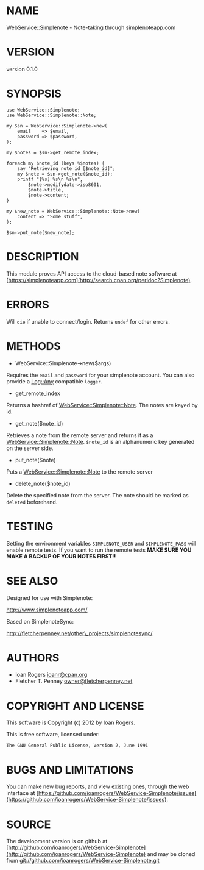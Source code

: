 # NAME

WebService::Simplenote - Note-taking through simplenoteapp.com

# VERSION

version 0.1.0

# SYNOPSIS

    use WebService::Simplenote;
    use WebService::Simplenote::Note;

    my $sn = WebService::Simplenote->new(
        email    => $email,
        password => $password,
    );

    my $notes = $sn->get_remote_index;

    foreach my $note_id (keys %$notes) {
        say "Retrieving note id [$note_id]";
        my $note = $sn->get_note($note_id);
        printf "[%s] %s\n %s\n",
            $note->modifydate->iso8601,
            $note->title,
            $note->content;
    }

    my $new_note = WebService::Simplenote::Note->new(
        content => "Some stuff",
    );

    $sn->put_note($new_note);

# DESCRIPTION

This module proves API access to the cloud-based note software at
[https://simplenoteapp.com](http://search.cpan.org/perldoc?Simplenote).

# ERRORS

Will `die` if unable to connect/login. Returns `undef` for other errors.

# METHODS

- WebService::Simplenote->new($args)

Requires the `email` and `password` for your simplenote account. You can also
provide a [Log::Any](http://search.cpan.org/perldoc?Log::Any) compatible `logger`.

- get\_remote\_index

Returns a hashref of [WebService::Simplenote::Note](http://search.cpan.org/perldoc?notes). The notes are keyed by id.

- get\_note($note\_id)

Retrieves a note from the remote server and returns it as a [WebService::Simplenote::Note](http://search.cpan.org/perldoc?WebService::Simplenote::Note).
`$note_id` is an alphanumeric key generated on the server side.

- put\_note($note)

Puts a [WebService::Simplenote::Note](http://search.cpan.org/perldoc?WebService::Simplenote::Note) to the remote server

- delete\_note($note\_id)

Delete the specified note from the server. The note should be marked as `deleted`
beforehand.

# TESTING

Setting the environment variables `SIMPLENOTE_USER` and `SIMPLENOTE_PASS` will enable remote tests.
If you want to run the remote tests __MAKE SURE YOU MAKE A BACKUP OF YOUR NOTES FIRST!!__

# SEE ALSO

Designed for use with Simplenote:

<http://www.simplenoteapp.com/>

Based on SimplenoteSync:

<http://fletcherpenney.net/other\_projects/simplenotesync/>

# AUTHORS

- Ioan Rogers <ioanr@cpan.org>
- Fletcher T. Penney <owner@fletcherpenney.net>

# COPYRIGHT AND LICENSE

This software is Copyright (c) 2012 by Ioan Rogers.

This is free software, licensed under:

    The GNU General Public License, Version 2, June 1991

# BUGS AND LIMITATIONS

You can make new bug reports, and view existing ones, through the
web interface at [https://github.com/ioanrogers/WebService-Simplenote/issues](https://github.com/ioanrogers/WebService-Simplenote/issues).

# SOURCE

The development version is on github at [http://github.com/ioanrogers/WebService-Simplenote](http://github.com/ioanrogers/WebService-Simplenote)
and may be cloned from [git://github.com/ioanrogers/WebService-Simplenote.git](git://github.com/ioanrogers/WebService-Simplenote.git)